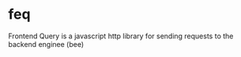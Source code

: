 # feq
Frontend Query is a javascript http library for sending requests to the backend enginee (bee)
